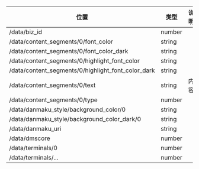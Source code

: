 | 位置                                                 | 类型     | 说明  |
|----------------------------------------------------|--------|-----|
| /data/biz_id                                       | number |     |
| /data/content_segments/0/font_color                | string |     |
| /data/content_segments/0/font_color_dark           | string |     |
| /data/content_segments/0/highlight_font_color      | string |     |
| /data/content_segments/0/highlight_font_color_dark | string |     |
| /data/content_segments/0/text                      | string | 内容  |
| /data/content_segments/0/type                      | number |     |
| /data/danmaku_style/background_color/0             | string |     |
| /data/danmaku_style/background_color_dark/0        | string |     |
| /data/danmaku_uri                                  | string |     |
| /data/dmscore                                      | number |     |
| /data/terminals/0                                  | number |     |
| /data/terminals/...                                | number |     |

